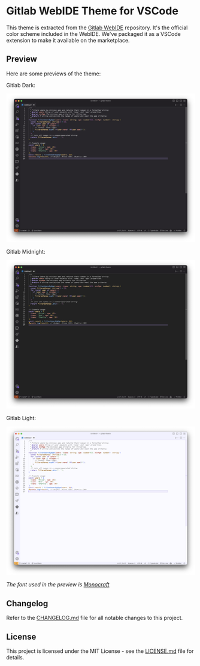 # Gitlab WebIDE Theme for VSCode

This theme is extracted from the [Gitlab WebIDE][1] repository. It's the official color scheme included in the WebIDE. We've packaged it as a VSCode extension to make it available on the marketplace.

## Preview

Here are some previews of the theme:

Gitlab Dark:

![Gitlab Dark](https://github.com/Llacoste2000/gitlab-theme-dark-vscode/blob/master/assets/images/dark.png?raw=true)

Gitlab Midnight:

![Gitlab Midnight](https://github.com/Llacoste2000/gitlab-theme-dark-vscode/blob/master/assets/images/midnight.png?raw=true)

Gitlab Light:

![Gitlab Light](https://raw.githubusercontent.com/Llacoste2000/gitlab-theme-dark-vscode/master/assets/images/left.png)

_The font used in the preview is [Monocraft](https://github.com/IdreesInc/Monocraft)_

## Changelog

Refer to the [CHANGELOG.md](CHANGELOG.md) file for all notable changes to this project.

## License

This project is licensed under the MIT License - see the [LICENSE.md](LICENSE.md) file for details.

[1]: https://gitlab.com/gitlab-org/gitlab-web-ide/-/tree/main
